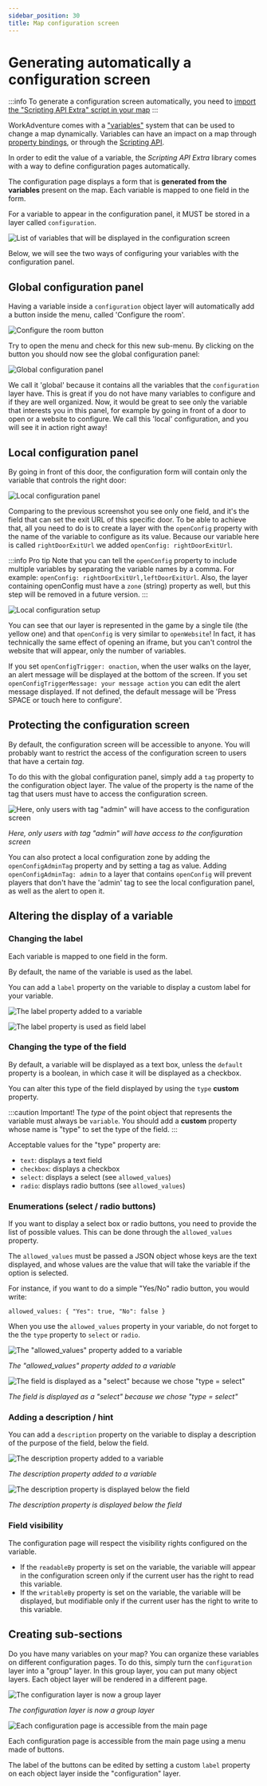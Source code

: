 ```yaml
---
sidebar_position: 30
title: Map configuration screen
---
```


# Generating automatically a configuration screen

:::info
To generate a configuration screen automatically, you need to [import the "Scripting API Extra" script in your map](/developer/map-scripting/scripting-api-extra/#importing-the-extended-features)
:::

WorkAdventure comes with a ["variables"](/developer/map-scripting/references/api-state) system that can be used
to change a map dynamically. Variables can have an impact on a map through [property bindings](variable-to-property-binding),
or through the [Scripting API](/developer/map-scripting/references/api-state).

In order to edit the value of a variable, the _Scripting API Extra_ library comes with a way to define configuration
pages automatically.

The configuration page displays a form that is **generated from the variables** present on the map.
Each variable is mapped to one field in the form.

For a variable to appear in the configuration panel, it MUST be stored in a layer called `configuration`.

![List of variables that will be displayed in the configuration screen](images/variables_in_configuration_layer.png)

Below, we will see the two ways of configuring your variables with the configuration panel.

## Global configuration panel

Having a variable inside a `configuration` object layer will automatically add a button inside the menu, called 'Configure the room'.

![Configure the room button](images/configure_the_room_button.png)

Try to open the menu and check for this new sub-menu. By clicking on the button you should now see the global configuration panel:

![Global configuration panel](images/configuration_panel_global.png)

We call it 'global' because it contains all the variables that the `configuration` layer have.
This is great if you do not have many variables to configure and if they are well organized.
Now, it would be great to see only the variable that interests you in this panel, for example by going in front of a door to open or a website to configure.
We call this 'local' configuration, and you will see it in action right away!

## Local configuration panel

By going in front of this door, the configuration form will contain only the variable that controls the right door:

![Local configuration panel](images/configuration_panel_local.png)

Comparing to the previous screenshot you see only one field, and it's the field that can set the exit URL of this specific door.
To be able to achieve that, all you need to do is to create a layer with the `openConfig` property with the name of the variable to configure as its value.
Because our variable here is called `rightDoorExitUrl` we added `openConfig: rightDoorExitUrl`.

:::info Pro tip
Note that you can tell the `openConfig` property to include multiple variables by separating the variable names by a comma.
For example: `openConfig: rightDoorExitUrl,leftDoorExitUrl`.
Also, the layer containing openConfig must have a `zone` (string) property as well, but this step will be removed in a future version.
:::

![Local configuration setup](images/local_configuration_setup_tiled.png)

You can see that our layer is represented in the game by a single tile (the yellow one) and that `openConfig` is very similar to `openWebsite`!
In fact, it has technically the same effect of opening an iframe, but you can't control the website that will appear, only the number of variables.

If you set `openConfigTrigger: onaction`, when the user walks on the layer, an alert message will be displayed at the bottom of the screen.
If you set `openConfigTriggerMessage: your message action` you can edit the alert message displayed. If not defined, the default message will be 'Press SPACE or touch here to configure'.

## Protecting the configuration screen

By default, the configuration screen will be accessible to anyone. You will probably want to restrict the access of the
configuration screen to users that have a certain _tag_.

To do this with the global configuration panel, simply add a `tag` property to the configuration object layer. The value of the property is the name of the tag
that users must have to access the configuration screen.

![Here, only users with tag "admin" will have access to the configuration screen](images/configuration_tag.png)

_Here, only users with tag "admin" will have access to the configuration screen_

You can also protect a local configuration zone by adding the `openConfigAdminTag` property and by setting a tag as value.
Adding `openConfigAdminTag: admin` to a layer that contains `openConfig` will prevent players that don't have the 'admin' tag to see the local configuration panel, as well as the alert to open it.

## Altering the display of a variable

### Changing the label

Each variable is mapped to one field in the form.

By default, the name of the variable is used as the label.

You can add a `label` property on the variable to display a custom label for your variable.

![The label property added to a variable](images/configuration_label.png)

![The label property is used as field label](images/configuration_label_screenshot.png)

### Changing the type of the field

By default, a variable will be displayed as a text box, unless the `default` property is a boolean, in which case
it will be displayed as a checkbox.

You can alter this type of the field displayed by using the `type` **custom** property.

:::caution Important!
The _type_ of the point object that represents the variable must always be `variable`. You should add
a **custom** property whose name is "type" to set the type of the field.
:::

Acceptable values for the "type" property are:

-   `text`: displays a text field
-   `checkbox`: displays a checkbox
-   `select`: displays a select (see `allowed_values`)
-   `radio`: displays radio buttons (see `allowed_values`)

### Enumerations (select / radio buttons)

If you want to display a select box or radio buttons, you need to provide the list of possible values.
This can be done through the `allowed_values` property.

The `allowed_values` must be passed a JSON object whose keys are the text displayed, and whose values are the value that
will take the variable if the option is selected.

For instance, if you want to do a simple "Yes/No" radio button, you would write:

`allowed_values: {
    "Yes": true,
    "No": false
}`

When you use the `allowed_values` property in your variable, do not forget to the the `type` property to `select` or `radio`.

![The "allowed_values" property added to a variable](images/configuration_allowed_values.png)

_The "allowed_values" property added to a variable_

![The field is displayed as a "select" because we chose "type = select"](images/configuration_allowed_values_description.png)

_The field is displayed as a "select" because we chose "type = select"_

### Adding a description / hint

You can add a `description` property on the variable to display a description of the purpose of the field, below
the field.

![The description property added to a variable](images/configuration_description.png)

_The description property added to a variable_

![The description property is displayed below the field](images/configuration_description_screenshot.png)

_The description property is displayed below the field_

### Field visibility

The configuration page will respect the visibility rights configured on the variable.

-   If the `readableBy` property is set on the variable, the variable will appear in the configuration screen only if the current user has the right
    to read this variable.
-   If the `writableBy` property is set on the variable, the variable will be displayed, but modifiable only if the current user has the right
    to write to this variable.

## Creating sub-sections

Do you have many variables on your map? You can organize these variables on different configuration pages.
To do this, simply turn the `configuration` layer into a "group" layer. In this group layer, you can put many object
layers. Each object layer will be rendered in a different page.

![The configuration layer is now a group layer](images/configuration_layers_tree.png)

_The configuration layer is now a group layer_

![Each configuration page is accessible from the main page](images/configuration_main_page.png)

Each configuration page is accessible from the main page using a menu made of buttons.

The label of the buttons can be edited by setting a custom `label` property on each object layer inside the "configuration" layer.
